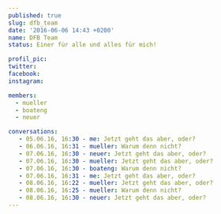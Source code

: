 ```yaml
---
published: true
slug: dfb_team
date: '2016-06-06 14:43 +0200'
name: DFB Team
status: Einer für alle und alles für mich!

profil_pic:
twitter:
facebook:
instagram:

members:
  - mueller
  - boateng
  - neuer

conversations: 
   - 05.06.16, 16:30 - me: Jetzt geht das aber, oder?
   - 06.06.16, 16:31 - mueller: Warum denn nicht?
   - 07.06.16, 16:30 - neuer: Jetzt geht das aber, oder?
   - 07.06.16, 16:30 - mueller: Jetzt geht das aber, oder?
   - 07.06.16, 16:30 - boateng: Warum denn nicht?
   - 07.06.16, 16:31 - me: Jetzt geht das aber, oder?
   - 08.06.16, 16:22 - mueller: Jetzt geht das aber, oder?
   - 08.06.16, 16:25 - mueller: Warum denn nicht?
   - 08.06.16, 16:30 - neuer: Jetzt geht das aber, oder?
---
```

